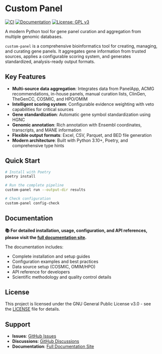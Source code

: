 # Custom Panel

[![CI](https://github.com/berntpopp/custom-panel/actions/workflows/docs.yml/badge.svg)](https://github.com/berntpopp/custom-panel/actions)
[![Documentation](https://img.shields.io/badge/docs-view%20site-blue.svg)](https://berntpopp.github.io/custom-panel/)
[![License: GPL v3](https://img.shields.io/badge/License-GPLv3-blue.svg)](https://www.gnu.org/licenses/gpl-3.0)

A modern Python tool for gene panel curation and aggregation from multiple genomic databases.

`custom-panel` is a comprehensive bioinformatics tool for creating, managing, and curating gene panels. It aggregates gene information from trusted sources, applies a configurable scoring system, and generates standardized, analysis-ready output formats.

## Key Features

- **Multi-source data aggregation**: Integrates data from PanelApp, ACMG recommendations, in-house panels, manual curation lists, ClinGen, TheGenCC, COSMIC, and HPO/OMIM
- **Intelligent scoring system**: Configurable evidence weighting with veto capabilities for critical sources
- **Gene standardization**: Automatic gene symbol standardization using HGNC
- **Genomic annotation**: Rich annotation with Ensembl coordinates, transcripts, and MANE information
- **Flexible output formats**: Excel, CSV, Parquet, and BED file generation
- **Modern architecture**: Built with Python 3.10+, Poetry, and comprehensive type hints

## Quick Start

```bash
# Install with Poetry
poetry install

# Run the complete pipeline
custom-panel run --output-dir results

# Check configuration
custom-panel config-check
```

## Documentation

**📚 For detailed installation, usage, configuration, and API references, please visit the [full documentation site](https://berntpopp.github.io/custom-panel/).**

The documentation includes:
- Complete installation and setup guides
- Configuration examples and best practices
- Data source setup (COSMIC, OMIM/HPO)
- API reference for developers
- Scientific methodology and quality control details

## License

This project is licensed under the GNU General Public License v3.0 - see the [LICENSE](LICENSE) file for details.

## Support

- **Issues**: [GitHub Issues](https://github.com/berntpopp/custom-panel/issues)
- **Discussions**: [GitHub Discussions](https://github.com/berntpopp/custom-panel/discussions)
- **Documentation**: [Full Documentation Site](https://berntpopp.github.io/custom-panel/)